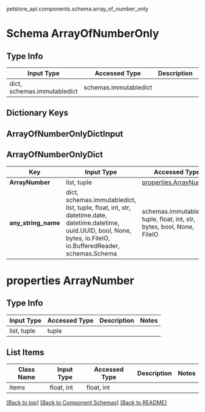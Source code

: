 petstore_api.components.schema.array_of_number_only
# Schema ArrayOfNumberOnly

## Type Info
Input Type | Accessed Type | Description | Notes
------------ | ------------- | ------------- | -------------
dict, schemas.immutabledict | schemas.immutabledict |  |

## Dictionary Keys
## ArrayOfNumberOnlyDictInput
## ArrayOfNumberOnlyDict

Key | Input Type | Accessed Type | Description | Notes
------------ | ------------- | ------------- | ------------- | -------------
**ArrayNumber** | list, tuple | [properties.ArrayNumber](#properties-arraynumber) |  | [optional]
**any_string_name** | dict, schemas.immutabledict, list, tuple, float, int, str, datetime.date, datetime.datetime, uuid.UUID, bool, None, bytes, io.FileIO, io.BufferedReader, schemas.Schema | schemas.immutabledict, tuple, float, int, str, bytes, bool, None, FileIO | any string name can be used but the value must be the correct type | [optional]

# properties ArrayNumber

## Type Info
Input Type | Accessed Type | Description | Notes
------------ | ------------- | ------------- | -------------
list, tuple | tuple |  |

## List Items
Class Name | Input Type | Accessed Type | Description | Notes
------------- | ------------- | ------------- | ------------- | -------------
items | float, int | float, int |  |

[[Back to top]](#top) [[Back to Component Schemas]](../../../README.md#Component-Schemas) [[Back to README]](../../../README.md)
